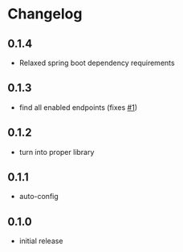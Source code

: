 # Changelog

## 0.1.4
- Relaxed spring boot dependency requirements

## 0.1.3
- find all enabled endpoints (fixes [#1](https://github.com/lukashinsch/spring-boot-actuator-endpoint-list/issues/1))

## 0.1.2
- turn into proper library

## 0.1.1
- auto-config

## 0.1.0
- initial release